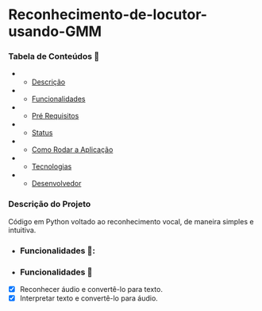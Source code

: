 # Reconhecimento-de-locutor-usando-GMM

### Tabela de Conteúdos 📖

+ * [Descrição](#descrição-do-projeto)
+ * [Funcionalidades](#funcionalidades-)
+ * [Pré Requisitos](#pré-requisitos-pencil2)
+ * [Status](#status-chart_with_upwards_trend)
+ * [Como Rodar a Aplicação](#como-rodar-a-aplicação-)
+ * [Tecnologias](#tecnologias---ferramentas-eou-libs-)
+ * [Desenvolvedor](#desenvolvedor-)
  
  
### Descrição do Projeto
Código em Python voltado ao reconhecimento vocal, de maneira simples e intuitiva.


- ### Funcionalidades 🏁:
+ ### Funcionalidades 🏁
 - [x] Reconhecer áudio e convertê-lo para texto.
 - [x] Interpretar texto e convertê-lo para áudio.

